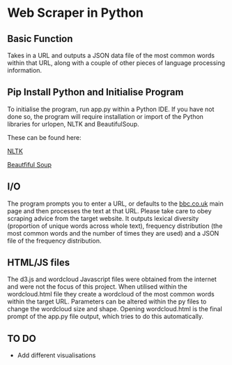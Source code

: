 # Web Scraper in Python

## Basic Function
Takes in a URL and outputs a JSON data file of the most common words within that URL, along with a couple of other pieces of language processing information.

## Pip Install Python and Initialise Program
To initialise the program, run app.py within a Python IDE. If you have not done so, the program will require installation or import of the Python libraries for urlopen, NLTK and BeautifulSoup.

These can be found here:

[NLTK](http://www.nltk.org/)

[Beautfiful Soup](https://www.crummy.com/software/BeautifulSoup/)


## I/O
The program prompts you to enter a URL, or defaults to the [bbc.co.uk](http://www.bbc.co.uk) main page and then processes the text at that URL. Please take care to obey scraping advice from the target website. It outputs lexical diversity (proportion of unique words across whole text), frequency distribution (the most common words and the number of times they are used) and a JSON file of the frequency distribution.

## HTML/JS files
The d3.js and wordcloud Javascript files were obtained from the internet and were not the focus of this project. When utilised within the wordcloud.html file they create a wordcloud of the most common words within the target URL. Parameters can be altered within the py files to change the wordcloud size and shape. Opening wordcloud.html is the final prompt of the app.py file output, which tries to do this automatically.

## TO DO
* Add different visualisations
